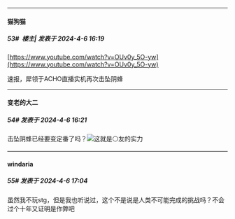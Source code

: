 ﻿
*****

####  猫狗猫  
##### 53#         楼主| 发表于 2024-4-6 16:19

[https://www.youtube.com/watch?v=OUv0y_5O-yw](https://www.youtube.com/watch?v=OUv0y_5O-yw)

速报，犀领于ACHO直播实机再次击坠阴蜂

*****

####  变老的大二  
##### 54#       发表于 2024-4-6 16:21

击坠阴蜂已经要变定番了吗？<img src="https://static.saraba1st.com/image/smiley/face2017/067.png" referrerpolicy="no-referrer">这就是⚪友的实力


*****

####  windaria  
##### 55#       发表于 2024-4-6 17:04

虽然我不玩stg，但是我也听说过，这个不是说是人类不可能完成的挑战吗？不会过个十年又证明是作弊吧

